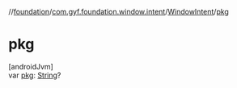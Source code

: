 //[foundation](../../../index.md)/[com.gyf.foundation.window.intent](../index.md)/[WindowIntent](index.md)/[pkg](pkg.md)

# pkg

[androidJvm]\
var [pkg](pkg.md): [String](https://kotlinlang.org/api/core/kotlin-stdlib/kotlin/-string/index.html)?
